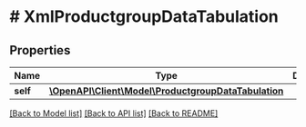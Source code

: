 # # XmlProductgroupDataTabulation

## Properties

Name | Type | Description | Notes
------------ | ------------- | ------------- | -------------
**self** | [**\OpenAPI\Client\Model\ProductgroupDataTabulation**](ProductgroupDataTabulation.md) |  | [optional]

[[Back to Model list]](../../README.md#models) [[Back to API list]](../../README.md#endpoints) [[Back to README]](../../README.md)
